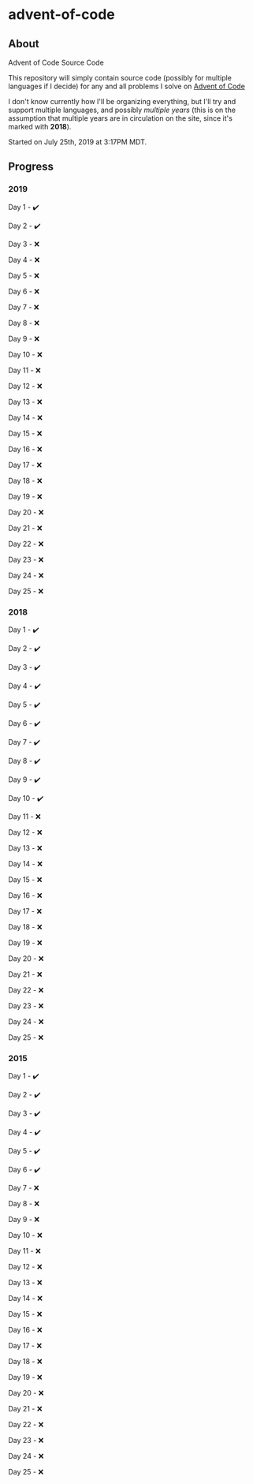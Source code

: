 # advent-of-code

## About

Advent of Code Source Code

This repository will simply contain source code (possibly for multiple languages if I decide) for any and all problems I solve on [Advent of Code](https://adventofcode.com)

I don't know currently how I'll be organizing everything, but I'll try and support multiple languages, and possibly *multiple years* (this is on the assumption that multiple years are in circulation on the site, since it's marked with **2018**).

Started on July 25th, 2019 at 3:17PM MDT.

## Progress

### 2019

Day 1 - :heavy_check_mark:

Day 2 - :heavy_check_mark:

Day 3 - :x:

Day 4 - :x:

Day 5 - :x:

Day 6 - :x:

Day 7 - :x:

Day 8 - :x:

Day 9 - :x:

Day 10 - :x:

Day 11 - :x:

Day 12 - :x:

Day 13 - :x:

Day 14 - :x:

Day 15 - :x:

Day 16 - :x:

Day 17 - :x:

Day 18 - :x:

Day 19 - :x:

Day 20 - :x:

Day 21 - :x:

Day 22 - :x:

Day 23 - :x:

Day 24 - :x:

Day 25 - :x:

### 2018

Day 1 - :heavy_check_mark:

Day 2 - :heavy_check_mark:

Day 3 - :heavy_check_mark:

Day 4 - :heavy_check_mark:

Day 5 - :heavy_check_mark:

Day 6 - :heavy_check_mark:

Day 7 - :heavy_check_mark:

Day 8 - :heavy_check_mark:

Day 9 - :heavy_check_mark:

Day 10 - :heavy_check_mark:

Day 11 - :x:

Day 12 - :x:

Day 13 - :x:

Day 14 - :x:

Day 15 - :x:

Day 16 - :x:

Day 17 - :x:

Day 18 - :x:

Day 19 - :x:

Day 20 - :x:

Day 21 - :x:

Day 22 - :x:

Day 23 - :x:

Day 24 - :x:

Day 25 - :x:

### 2015

Day 1 - :heavy_check_mark:

Day 2 - :heavy_check_mark:

Day 3 - :heavy_check_mark:

Day 4 - :heavy_check_mark:

Day 5 - :heavy_check_mark:

Day 6 - :heavy_check_mark:

Day 7 - :x:

Day 8 - :x:

Day 9 - :x:

Day 10 - :x:

Day 11 - :x:

Day 12 - :x:

Day 13 - :x:

Day 14 - :x:

Day 15 - :x:

Day 16 - :x:

Day 17 - :x:

Day 18 - :x:

Day 19 - :x:

Day 20 - :x:

Day 21 - :x:

Day 22 - :x:

Day 23 - :x:

Day 24 - :x:

Day 25 - :x: